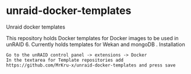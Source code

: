 # unraid-docker-templates
Unraid docker templates

This repository holds Docker templates for Docker images to be used in unRAID 6. Currently holds templates for Wekan and mongoDB .
Installation

    Go to the unRAID control panel -> extensions -> Docker
    In the textarea for Template repositories add https://github.com/MrKru-x/unraid-docker-templates and press save

